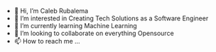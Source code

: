 - 👋 Hi, I’m Caleb Rubalema
- 👀 I’m interested in Creating Tech Solutions as a Software Engineer
- 🌱 I’m currently learning Machine Learning
- 💞️ I’m looking to collaborate on everything Opensource
- 📫 How to reach me ...

<!---
calebrub/calebrub is a ✨ special ✨ repository because its `README.md` (this file) appears on your GitHub profile.
You can click the Preview link to take a look at your changes.
--->
